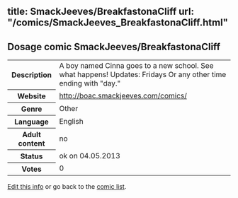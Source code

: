 title: SmackJeeves/BreakfastonaCliff
url: "/comics/SmackJeeves_BreakfastonaCliff.html"
---
Dosage comic SmackJeeves/BreakfastonaCliff
-----------------------------------------

<p id="msg"></p>
<script type="text/javascript">
if (window.location.search === '?edit_info_mail=sent_ok') {
  var elem = document.getElementById("msg");
  elem.innerHTML = 'Edited information sucessfully sent for review, which is usually done daily. Thanks!';
  elem.className = 'ok';
}
</script>
<table class="comicinfo">
<tr>
<th>Description</th><td>A boy named Cinna goes to a new school. See what happens! Updates: Fridays Or any other time ending with &quot;day.&quot;</td>
</tr>
<tr>
<th>Website</th><td><a href="http://boac.smackjeeves.com/comics/">http://boac.smackjeeves.com/comics/</a></td>
</tr>
<tr>
<th>Genre</th><td>Other</td>
</tr>
<tr>
<th>Language</th><td>English</td>
</tr>
<tr>
<th>Adult content</th><td>no</td>
</tr>
<tr>
<th>Status</th><td>ok on 04.05.2013</td>
</tr>
<tr>
<th>Votes</th><td>0</td>
</tr>
</table>

[Edit this info](SmackJeeves_BreakfastonaCliff_edit.html) or go back to the [comic list](../comic-index.html).
